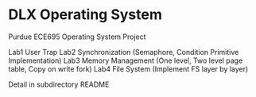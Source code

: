# DLX Operating System

Purdue ECE695 Operating System Project

Lab1 User Trap
Lab2 Synchronization (Semaphore, Condition Primitive Implementation)
Lab3 Memory Management (One level, Two level page table, Copy on write fork)
Lab4 File System (Implement FS layer by layer)

Detail in subdirectory README
